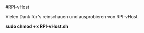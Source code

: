 #RPI-vHost

Vielen Dank für's reinschauen und ausprobieren von RPI-vHost.

<b>sudo chmod +x RPI-vHost.sh</b>
